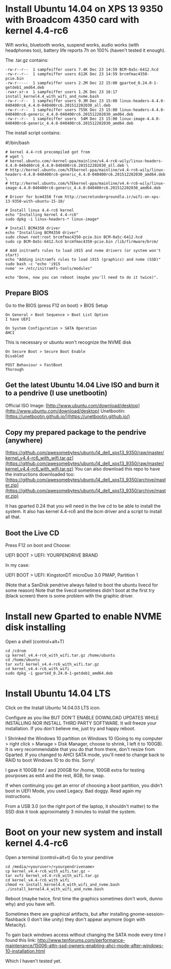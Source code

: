 # Install Ubuntu 14.04 on XPS 13 9350 with Broadcom 4350 card with kernel 4.4-rc6

Wifi works, bluetooth works, suspend works, audio works (with headphones too), battery life reports 7h on 100% (haven't tested it enough).

The .tar.gz contains:

    -rw-r--r--  1 sampfeiffer users 7.4K Dec 23 14:59 BCM-0a5c-6412.hcd
    -rw-r--r--  1 sampfeiffer users 612K Dec 23 14:59 brcmfmac4350-pcie.bin
    -rw-r-----  1 sampfeiffer users 2.2M Dec 22 15:00 gparted_0.24.0-1-getdeb1_amd64.deb
    -rwxr-xr-x  1 sampfeiffer users 1.2K Dec 23 16:17 install_kernel4.4_with_wifi_and_nvme.bash
    -rw-r--r--  1 sampfeiffer users 9.3M Dec 23 15:00 linux-headers-4.4.0-040400rc6_4.4.0-040400rc6.201512202030_all.deb
    -rw-r--r--  1 sampfeiffer users 755K Dec 23 15:00 linux-headers-4.4.0-040400rc6-generic_4.4.0-040400rc6.201512202030_amd64.deb
    -rw-r--r--  1 sampfeiffer users  54M Dec 23 15:00 linux-image-4.4.0-040400rc6-generic_4.4.0-040400rc6.201512202030_amd64.deb

The install script contains:

#!/bin/bash

	# kernel 4.4-rc6 precompiled got from
	# wget \
	# kernel.ubuntu.com/~kernel-ppa/mainline/v4.4-rc6-wily/linux-headers-4.4.0-040400rc6_4.4.0-040400rc6.201512202030_all.deb \
	# http://kernel.ubuntu.com/%7Ekernel-ppa/mainline/v4.4-rc6-wily/linux-headers-4.4.0-040400rc6-generic_4.4.0-040400rc6.201512202030_amd64.deb \
	# http://kernel.ubuntu.com/%7Ekernel-ppa/mainline/v4.4-rc6-wily/linux-image-4.4.0-040400rc6-generic_4.4.0-040400rc6.201512202030_amd64.deb

	# Driver for bcm4350 from http://secretundergroundla.ir/wifi-on-xps-13-9350-with-ubuntu-15-10/

	# Install linux 4.4-rc6 kernel
	echo "Installing kernel 4.4-rc6"
	sudo dpkg -i linux-headers-* linux-image*

	# Install BCM4350 driver
	echo "Installing BCM4350 driver"
	sudo chown root:root brcmfmac4350-pcie.bin BCM-0a5c-6412.hcd
	sudo cp BCM-0a5c-6412.hcd brcmfmac4350-pcie.bin /lib/firmware/brcm/

	# Add initramfs rules to load i915 and nvme drivers (or system won't start)
	echo "Adding initramfs rules to load i915 (graphics) and nvme (SSD)"
	sudo bash -c "echo 'i915
	nvme' >> /etc/initramfs-tools/modules"

	echo "Done, now you can reboot (maybe you'll need to do it twice)".



## Prepare BIOS

Go to the BIOS (press F12 on boot) > BIOS Setup

    On General > Boot Sequence > Boot List Option
    I have UEFI

    On System Configuration > SATA Operation
    AHCI

This is necessary or ubuntu won't recognize the NVME disk

    On Secure Boot > Secure Boot Enable
    Disabled

    POST Behaviour > FastBoot
    Thorough

## Get the latest Ubuntu 14.04 Live ISO and burn it to a pendrive (I use unetbootin)
Official ISO Image: [http://www.ubuntu.com/download/desktop](http://www.ubuntu.com/download/desktop)
Unetbootin: [https://unetbootin.github.io/](https://unetbootin.github.io/)

## Copy my prepared package to the pendrive (anywhere)
[https://github.com/awesomebytes/ubuntu14_dell_xps13_9350/raw/master/kernel_v4.4-rc6_with_wifi.tar.gz](https://github.com/awesomebytes/ubuntu14_dell_xps13_9350/raw/master/kernel_v4.4-rc6_with_wifi.tar.gz)
You can also download this repo to have the instructions downloaded too:
[https://github.com/awesomebytes/ubuntu14_dell_xps13_9350/archive/master.zip](https://github.com/awesomebytes/ubuntu14_dell_xps13_9350/archive/master.zip)

It has gparted 0.24 that you will need in the live cd to be able to install the system.
It also has kernel 4.4-rc6 and the bcm driver and a script to install all that.

## Boot the Live CD 
Press F12 on boot and Choose:

UEFI BOOT > UEFI: YOURPENDRIVE BRAND

In my case:

UEFI BOOT > UEFI: KingstonDT microDuo 3.0 PMAP, Partition 1

(Note that a SanDisk pendrive always failed to boot the ubuntu livecd for some reason)
Note that the livecd sometimes didn't boot at the first try (black screen) there is some problem with the graphic driver.

# Install new Gparted to enable NVME disk installing
Open a shell (control+alt+T)

    cd /cdrom
    cp kernel_v4.4-rc6_with_wifi.tar.gz /home/ubuntu
    cd /home/ubuntu
    tar xvfz kernel_v4.4-rc6_with_wifi.tar.gz
    cd kernel_v4.4-rc6_with_wifi
    sudo dpkg -i gparted_0.24.0-1-getdeb1_amd64.deb

# Install Ubuntu 14.04 LTS
Click on the Install Ubuntu 14.04.03 LTS icon.

Configure as you like BUT DON'T ENABLE DOWNLOAD UPDATES WHILE INSTALLING NOR INSTALL THIRD PARTY SOFTWARE.
It will freeze your installation. If you don't believe me, just try and happy reboot.

I Shrinked the Windows 10 partition on Windows 10 (Going to my computer > right click > Manage > Disk Manager, choose to shrink, I left it to 100GB).
It is very recommendable that you do that from there, don't resize from Gparted. If you changed to AHCI SATA mode, you'll need to change back to RAID to boot Windows 10 to do this. Sorry!

I gave it 100GB for / and 200GB for /home, 100GB extra for testing pourposes as ext4 and the rest, 8GB, for swap.

If when continuing you get an error of choosing a boot partition, you didn't boot in UEFI Mode, you used Legacy. Bad doggy. Read again my instructions.

From a USB 3.0 (on the right port of the laptop, it shouldn't matter) to the SSD disk it took approximately 3 minutes to install the system.

# Boot on your new system and install kernel 4.4-rc6
Open a terminal (control+alt+t)
Go to your pendrive

    cd /media/<youruser>/<yourpendrivename>
    cp kernel_v4.4-rc6_with_wifi.tar.gz ~
    tar xvfz kernel_v4.4-rc6_with_wifi.tar.gz
    cd kernel_v4.4-rc6_with_wifi
    chmod +x install_kernel4.4_with_wifi_and_nvme.bash
    ./install_kernel4.4_with_wifi_and_nvme.bash


Reboot (maybe twice, first time the graphics sometimes don't work, dunno why) and you have wifi.

Sometimes there are graphical artifacts, but after installing gnome-session-flashback (I don't like unity)
they don't appear anymore (login with Metacity).


To gain back windows access without changing the SATA mode every time I found this link:
http://www.tenforums.com/performance-maintenance/15006-attn-ssd-owners-enabling-ahci-mode-after-windows-10-installation.html

Which I haven't tested yet.




